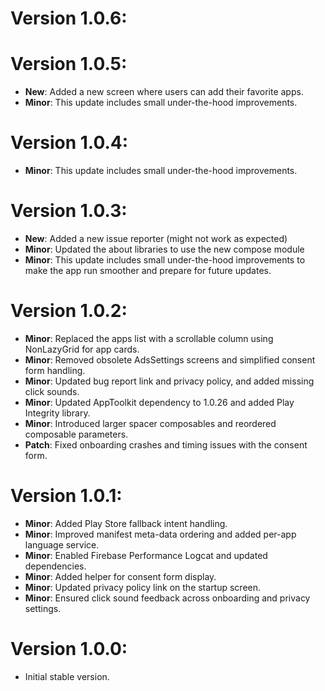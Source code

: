 # Version 1.0.6:


# Version 1.0.5:

- **New**: Added a new screen where users can add their favorite apps.
- **Minor**: This update includes small under-the-hood improvements.

# Version 1.0.4:

- **Minor**: This update includes small under-the-hood improvements.

# Version 1.0.3:

- **New**: Added a new issue reporter (might not work as expected)
- **Minor**: Updated the about libraries to use the new compose module
- **Minor**: This update includes small under-the-hood improvements to make the app run smoother and prepare for future updates.

# Version 1.0.2:

- **Minor**: Replaced the apps list with a scrollable column using NonLazyGrid for app cards.
- **Minor**: Removed obsolete AdsSettings screens and simplified consent form handling.
- **Minor**: Updated bug report link and privacy policy, and added missing click sounds.
- **Minor**: Updated AppToolkit dependency to 1.0.26 and added Play Integrity library.
- **Minor**: Introduced larger spacer composables and reordered composable parameters.
- **Patch**: Fixed onboarding crashes and timing issues with the consent form.

# Version 1.0.1:

- **Minor**: Added Play Store fallback intent handling.
- **Minor**: Improved manifest meta-data ordering and added per-app language service.
- **Minor**: Enabled Firebase Performance Logcat and updated dependencies.
- **Minor**: Added helper for consent form display.
- **Minor**: Updated privacy policy link on the startup screen.
- **Minor**: Ensured click sound feedback across onboarding and privacy settings.

# Version 1.0.0:
- Initial stable version.